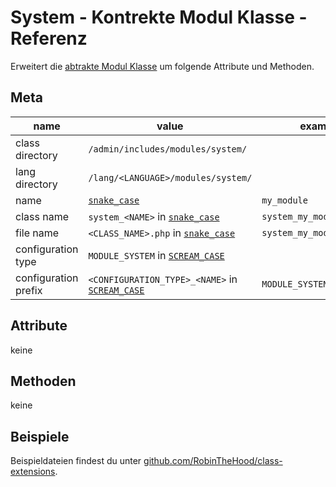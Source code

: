 # System - Kontrekte Modul Klasse - Referenz

Erweitert die [abtrakte Modul Klasse](../module-class-abstract.md) um folgende Attribute und Methoden.

## Meta

| name                 | value                                               | example                   |
|----------------------|-----------------------------------------------------|---------------------------|
| class directory      | `/admin/includes/modules/system/`                   |                           |
| lang directory       | `/lang/<LANGUAGE>/modules/system/`                  |                           |
| name                 | [`snake_case`](#)                                   | `my_module`               |
| class name           | `system_<NAME>` in [`snake_case`](#)                | `system_my_module`        |
| file name            | `<CLASS_NAME>.php` in [`snake_case`](#)             | `system_my_module.php`    |
| configuration type   | `MODULE_SYSTEM` in [`SCREAM_CASE`](#)               |                           |
| configuration prefix | `<CONFIGURATION_TYPE>_<NAME>` in [`SCREAM_CASE`](#) | `MODULE_SYSTEM_MY_MODULE` |

## Attribute

keine

## Methoden

keine

## Beispiele

Beispieldateien findest du unter [github.com/RobinTheHood/class-extensions](https://github.com/RobinTheHood/class-extensions/blob/master/new_files/admin/includes/modules/system/).
